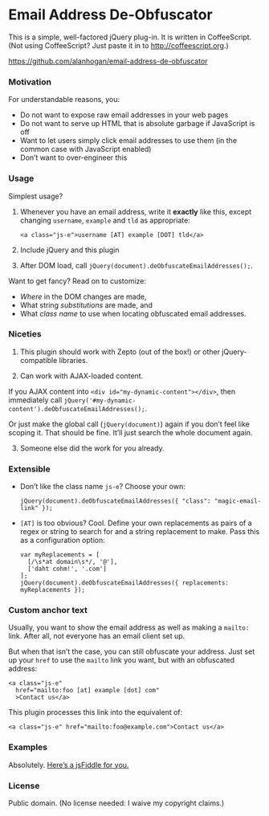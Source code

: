 Email Address De-Obfuscator
===========================

This is a simple, well-factored jQuery plug-in. It is written in CoffeeScript. (Not using CoffeeScript? Just paste it in to <http://coffeescript.org>.)

<https://github.com/alanhogan/email-address-de-obfuscator>

### Motivation

For understandable reasons, you:

- Do not want to expose raw email addresses in your web pages
- Do not want to serve up HTML that is absolute garbage if JavaScript is off
- Want to let users simply click email addresses to use them (in the common case with JavaScript enabled)
- Don’t want to over-engineer this

### Usage

Simplest usage? 

1. Whenever you have an email address, write it **exactly** like this, except changing `username`, `example` and `tld` as appropriate:

    ~~~~~~
    <a class="js-e">username [AT] example [DOT] tld</a>
    ~~~~~~

2. Include jQuery and this plugin

3. After DOM load, call `jQuery(document).deObfuscateEmailAddresses();`.

Want to get fancy? Read on to customize:

- _Where_ in the DOM changes are made,
- What string _substitutions_ are made, and
- What _class name_ to use when locating obfuscated email addresses.

### Niceties

1. This plugin should work with Zepto (out of the box!) or other jQuery-compatible libraries.

2. Can work with AJAX-loaded content. 
  

  If you AJAX content into `<div id="my-dynamic-content"></div>`, then immediately call
  `jQuery('#my-dynamic-content').deObfuscateEmailAddresses();`.

  Or just make the global call (`jQuery(document)`) again if you don’t feel like scoping it. That should be fine. It’ll just search the whole document again.

3. Someone else did the work for you already.

### Extensible

* Don’t like the class name `js-e`? Choose your own:

    ~~~~~~~~
    jQuery(document).deObfuscateEmailAddresses({ "class": "magic-email-link" });
    ~~~~~~~~

* `[AT]` is too obvious? Cool. Define your own replacements as pairs of a regex or string to search for and a string replacement to make. Pass this as a configuration option:

    ~~~~~~~~
    var myReplacements = [
      [/\s*at domain\s*/, '@'],
      ['daht cohm!', '.com']
    ];
    jQuery(document).deObfuscateEmailAddresses({ replacements: myReplacements });
    ~~~~~~~~

### Custom anchor text

Usually, you want to show the email address as well as making a `mailto:` link. After all, not everyone has an email client set up.

But when that isn’t the case, you can still obfuscate your address. Just set up your `href` to use the `mailto` link you want, but with an obfuscated address:

    <a class="js-e"
      href="mailto:foo [at] example [dot] com"
      >Contact us</a>

This plugin processes this link into the equivalent of:

    <a class="js-e" href="mailto:foo@example.com">Contact us</a>

### Examples

Absolutely. [Here’s a jsFiddle for you.](http://jsfiddle.net/alanhogan/tyLtQ/)

### License

Public domain. (No license needed: I waive my copyright claims.)


